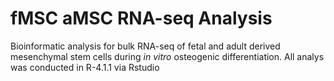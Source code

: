 # fMSC aMSC RNA-seq Analysis 

Bioinformatic analysis for bulk RNA-seq of fetal and adult derived mesenchymal stem cells during _in vitro_ osteogenic differentiation.
All analys was conducted in R-4.1.1 via Rstudio
